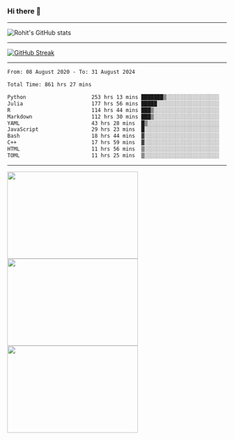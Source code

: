 ### Hi there 👋

<hr/>

![Rohit's GitHub stats](https://github-readme-stats.vercel.app/api?username=RohitRathore1&show_icons=true&theme=transparent)

<hr/>

[![GitHub Streak](http://github-readme-streak-stats.herokuapp.com?user=RohitRathore1&theme=dark&mode=weekly)](https://git.io/streak-stats)

<hr/>

<!--START_SECTION:waka-->

```txt
From: 08 August 2020 - To: 31 August 2024

Total Time: 861 hrs 27 mins

Python                     253 hrs 13 mins ███████▒░░░░░░░░░░░░░░░░░   29.40 %
Julia                      177 hrs 56 mins █████░░░░░░░░░░░░░░░░░░░░   20.66 %
R                          114 hrs 44 mins ███▒░░░░░░░░░░░░░░░░░░░░░   13.32 %
Markdown                   112 hrs 30 mins ███▒░░░░░░░░░░░░░░░░░░░░░   13.06 %
YAML                       43 hrs 28 mins  █▒░░░░░░░░░░░░░░░░░░░░░░░   05.05 %
JavaScript                 29 hrs 23 mins  █░░░░░░░░░░░░░░░░░░░░░░░░   03.41 %
Bash                       18 hrs 44 mins  ▓░░░░░░░░░░░░░░░░░░░░░░░░   02.18 %
C++                        17 hrs 59 mins  ▓░░░░░░░░░░░░░░░░░░░░░░░░   02.09 %
HTML                       11 hrs 56 mins  ▒░░░░░░░░░░░░░░░░░░░░░░░░   01.39 %
TOML                       11 hrs 25 mins  ▒░░░░░░░░░░░░░░░░░░░░░░░░   01.33 %
```

<!--END_SECTION:waka-->

<hr/>

<p>
  <img src="https://wakatime.com/share/@TeAmp0is0N/0205e68a-e5ed-48bf-b870-3c94c1fa77d3.svg" width="300" height="200">
  <img src="https://wakatime.com/share/@TeAmp0is0N/3935ee43-08a3-493e-8b95-60c1f9204b15.svg" width="300" height="200">
  <img src="https://wakatime.com/share/@TeAmp0is0N/8717aacc-7340-44e0-abb1-987dc9823fcd.svg" width="300" height="200">
</p>




